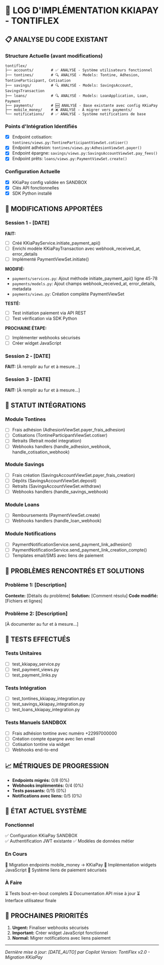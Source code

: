 # 🚀 LOG D'IMPLÉMENTATION KKIAPAY - TONTIFLEX

## 📋 ANALYSE DU CODE EXISTANT

### Structure Actuelle (avant modifications)
```
tontiflex/
├── accounts/        # ✅ ANALYSÉ - Système utilisateurs fonctionnel
├── tontines/        # 🔍 ANALYSÉ - Models: Tontine, Adhesion, TontineParticipant, Cotisation
├── savings/         # 🔍 ANALYSÉ - Models: SavingsAccount, SavingsTransaction  
├── loans/           # 🔍 ANALYSÉ - Models: LoanApplication, Loan, Payment
├── payments/        # 🆕 ANALYSÉ - Base existante avec config KKiaPay
├── mobile_money/    # ❌ ANALYSÉ - À migrer vers payments/
└── notifications/   # ✅ ANALYSÉ - Système notifications de base
```

### Points d'Intégration Identifiés
- [x] Endpoint cotisation: `tontines/views.py:TontineParticipantViewSet.cotiser()`
- [x] Endpoint adhésion: `tontines/views.py:AdhesionViewSet.payer()`
- [x] Endpoint épargne: `savings/views.py:SavingsAccountViewSet.pay_fees()`
- [x] Endpoint prêts: `loans/views.py:PaymentViewSet.create()`

### Configuration Actuelle
- [x] KKiaPay config validée en SANDBOX
- [x] Clés API fonctionnelles
- [x] SDK Python installé

## 🔄 MODIFICATIONS APPORTÉES

### Session 1 - [DATE]
**FAIT:**
- [ ] Créé KKiaPayService.initiate_payment_api()
- [ ] Enrichi modèle KKiaPayTransaction avec webhook_received_at, error_details
- [ ] Implémenté PaymentViewSet.initiate()

**MODIFIÉ:**
- `payments/services.py`: Ajout méthode initiate_payment_api() ligne 45-78
- `payments/models.py`: Ajout champs webhook_received_at, error_details, metadata
- `payments/views.py`: Création complète PaymentViewSet

**TESTÉ:**
- [ ] Test initiation paiement via API REST
- [ ] Test vérification via SDK Python

**PROCHAINE ÉTAPE:**
- [ ] Implémenter webhooks sécurisés
- [ ] Créer widget JavaScript

### Session 2 - [DATE]
**FAIT:**
[À remplir au fur et à mesure...]

### Session 3 - [DATE]
**FAIT:**
[À remplir au fur et à mesure...]

## 🎯 STATUT INTÉGRATIONS

### Module Tontines
- [ ] Frais adhésion (AdhesionViewSet.payer_frais_adhesion)
- [ ] Cotisations (TontineParticipantViewSet.cotiser)
- [ ] Retraits (Retrait model integration)
- [ ] Webhooks handlers (handle_adhesion_webhook, handle_cotisation_webhook)

### Module Savings  
- [ ] Frais création (SavingsAccountViewSet.payer_frais_creation)
- [ ] Dépôts (SavingsAccountViewSet.deposit)
- [ ] Retraits (SavingsAccountViewSet.withdraw)
- [ ] Webhooks handlers (handle_savings_webhook)

### Module Loans
- [ ] Remboursements (PaymentViewSet.create)
- [ ] Webhooks handlers (handle_loan_webhook)

### Module Notifications
- [ ] PaymentNotificationService.send_payment_link_adhesion()
- [ ] PaymentNotificationService.send_payment_link_creation_compte()
- [ ] Templates email/SMS avec liens de paiement

## 🐛 PROBLÈMES RENCONTRÉS ET SOLUTIONS

### Problème 1: [Description]
**Contexte:** [Détails du problème]
**Solution:** [Comment résolu]
**Code modifié:** [Fichiers et lignes]

### Problème 2: [Description]
[À documenter au fur et à mesure...]

## 🧪 TESTS EFFECTUÉS

### Tests Unitaires
- [ ] test_kkiapay_service.py
- [ ] test_payment_views.py  
- [ ] test_payment_links.py

### Tests Intégration
- [ ] test_tontines_kkiapay_integration.py
- [ ] test_savings_kkiapay_integration.py
- [ ] test_loans_kkiapay_integration.py

### Tests Manuels SANDBOX
- [ ] Frais adhésion tontine avec numéro +22997000000
- [ ] Création compte épargne avec lien email
- [ ] Cotisation tontine via widget
- [ ] Webhooks end-to-end

## 📈 MÉTRIQUES DE PROGRESSION

- **Endpoints migrés:** 0/8 (0%)
- **Webhooks implémentés:** 0/4 (0%)
- **Tests passants:** 0/15 (0%)
- **Notifications avec liens:** 0/5 (0%)

## 🚧 ÉTAT ACTUEL SYSTÈME

### Fonctionnel
✅ Configuration KKiaPay SANDBOX  
✅ Authentification JWT existante
✅ Modèles de données métier

### En Cours  
🔄 Migration endpoints mobile_money → KKiaPay
🔄 Implémentation widgets JavaScript
🔄 Système liens de paiement sécurisés

### À Faire
⏳ Tests bout-en-bout complets
⏳ Documentation API mise à jour
⏳ Interface utilisateur finale

## 🎯 PROCHAINES PRIORITÉS

1. **Urgent:** Finaliser webhooks sécurisés
2. **Important:** Créer widget JavaScript fonctionnel
3. **Normal:** Migrer notifications avec liens paiement

---
*Dernière mise à jour: [DATE_AUTO] par Copilot*
*Version: TontiFlex v2.0 - Migration KKiaPay*
